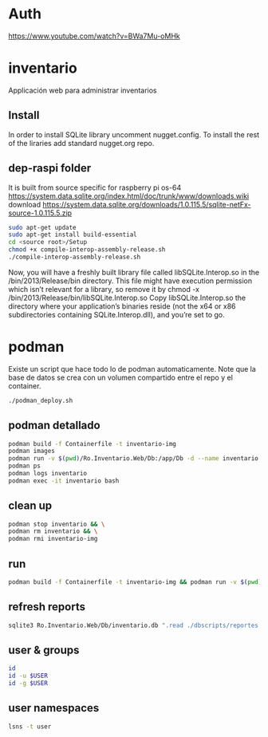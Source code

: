 # Auth
https://www.youtube.com/watch?v=BWa7Mu-oMHk

# inventario
Applicación web para administrar inventarios


## Install
In order to install SQLite library uncomment
nugget.config. To install the rest of the liraries
add standard nugget.org repo.

## dep-raspi folder
It is built from source specific for raspberry pi os-64
https://system.data.sqlite.org/index.html/doc/trunk/www/downloads.wiki
download
https://system.data.sqlite.org/downloads/1.0.115.5/sqlite-netFx-source-1.0.115.5.zip
``` bash
sudo apt-get update
sudo apt-get install build-essential
cd <source root>/Setup
chmod +x compile-interop-assembly-release.sh
./compile-interop-assembly-release.sh
```
Now, you will have a freshly built library file called libSQLite.Interop.so in the <source root>/bin/2013/Release/bin directory. This file might have execution permission which isn’t relevant for a library, so remove it by
chmod -x <source root>/bin/2013/Release/bin/libSQLite.Interop.so
Copy libSQLite.Interop.so the directory where your application’s binaries reside (not the x64 or x86 subdirectories containing SQLite.Interop.dll), and you’re set to go.

# podman
Existe un script que hace todo lo de podman automaticamente. Note que la base de datos
se crea con un volumen compartido entre el repo y el container.
``` bash
./podman_deploy.sh
```

## podman detallado
``` bash
podman build -f Containerfile -t inventario-img
podman images
podman run -v $(pwd)/Ro.Inventario.Web/Db:/app/Db -d --name inventario -p 5002:5002 inventario-img
podman ps
podman logs inventario
podman exec -it inventario bash
```
## clean up
``` bash
podman stop inventario && \
podman rm inventario && \
podman rmi inventario-img
```

## run
``` bash
podman build -f Containerfile -t inventario-img && podman run -v $(pwd)/Ro.Inventario.Web/Db:/app/Db -d --name inventario -p 5002:5002 inventario-img
```

## refresh reports
``` bash
sqlite3 Ro.Inventario.Web/Db/inventario.db ".read ./dbscripts/reportes.sql"
```



## user & groups
``` bash
id
id -u $USER
id -g $USER
```

## user namespaces
``` bash
lsns -t user
```

